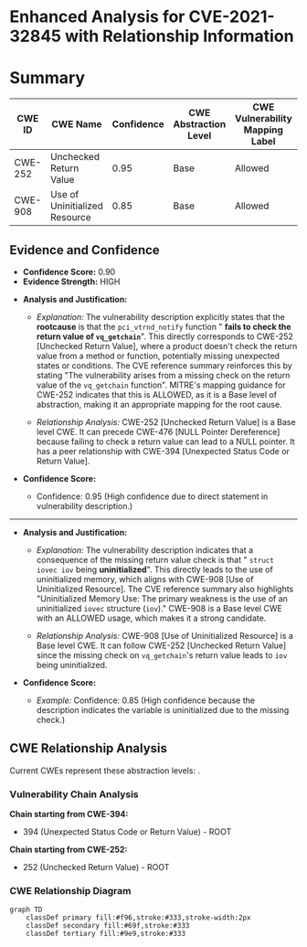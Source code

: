 # Enhanced Analysis for CVE-2021-32845 with Relationship Information

# Summary
| CWE ID | CWE Name | Confidence | CWE Abstraction Level | CWE Vulnerability Mapping Label | CWE-Vulnerability Mapping Notes |
|---|---|---|---|---|---|
| CWE-252 | Unchecked Return Value | 0.95 | Base | Allowed | Primary CWE |
| CWE-908 | Use of Uninitialized Resource | 0.85 | Base | Allowed | Secondary Candidate |

## Evidence and Confidence

*   **Confidence Score:** 0.90
*   **Evidence Strength:** HIGH

- **Analysis and Justification:**
  - *Explanation:* The vulnerability description explicitly states that the **rootcause** is that the `pci_vtrnd_notify` function " **fails to check the return value of `vq_getchain`**". This directly corresponds to CWE-252 [Unchecked Return Value], where a product doesn't check the return value from a method or function, potentially missing unexpected states or conditions. The CVE reference summary reinforces this by stating "The vulnerability arises from a missing check on the return value of the `vq_getchain` function". MITRE's mapping guidance for CWE-252 indicates that this is ALLOWED, as it is a Base level of abstraction, making it an appropriate mapping for the root cause.

  - *Relationship Analysis:* CWE-252 [Unchecked Return Value] is a Base level CWE. It can precede CWE-476 [NULL Pointer Dereference] because failing to check a return value can lead to a NULL pointer. It has a peer relationship with CWE-394 [Unexpected Status Code or Return Value].

- **Confidence Score:**
  - Confidence: 0.95 (High confidence due to direct statement in vulnerability description.)

---
- **Analysis and Justification:**
  - *Explanation:* The vulnerability description indicates that a consequence of the missing return value check is that " `struct iovec iov` being **uninitialized**". This directly leads to the use of uninitialized memory, which aligns with CWE-908 [Use of Uninitialized Resource]. The CVE reference summary also highlights "Uninitialized Memory Use: The primary weakness is the use of an uninitialized `iovec` structure (`iov`)." CWE-908 is a Base level CWE with an ALLOWED usage, which makes it a strong candidate.

  - *Relationship Analysis:* CWE-908 [Use of Uninitialized Resource] is a Base level CWE. It can follow CWE-252 [Unchecked Return Value] since the missing check on `vq_getchain`'s return value leads to `iov` being uninitialized.

- **Confidence Score:**
  - *Example:* Confidence: 0.85 (High confidence because the description indicates the variable is uninitialized due to the missing check.)


## CWE Relationship Analysis

Current CWEs represent these abstraction levels: .


### Vulnerability Chain Analysis

**Chain starting from CWE-394:**
- 394 (Unexpected Status Code or Return Value) - ROOT


**Chain starting from CWE-252:**
- 252 (Unchecked Return Value) - ROOT



### CWE Relationship Diagram

```mermaid
graph TD
    classDef primary fill:#f96,stroke:#333,stroke-width:2px
    classDef secondary fill:#69f,stroke:#333
    classDef tertiary fill:#9e9,stroke:#333
```
